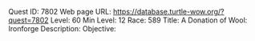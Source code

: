 Quest ID: 7802
Web page URL: https://database.turtle-wow.org/?quest=7802
Level: 60
Min Level: 12
Race: 589
Title: A Donation of Wool: Ironforge
Description: 
Objective: 
